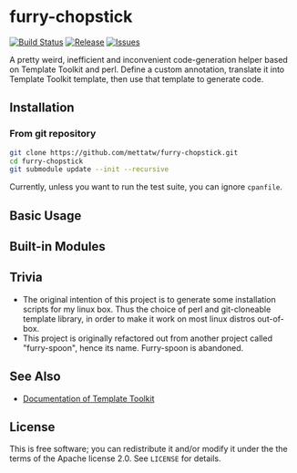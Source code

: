 # furry-chopstick

[![Build Status](https://travis-ci.org/mettatw/furry-chopstick.svg?branch=master)](https://travis-ci.org/mettatw/furry-chopstick)
[![Release](https://img.shields.io/github/release/mettatw/furry-chopstick.svg)](https://github.com/mettatw/furry-chopstick/releases/latest)
[![Issues](https://img.shields.io/github/issues-raw/mettatw/furry-chopstick.svg)](https://github.com/mettatw/furry-chopstick/issues)

A pretty weird, inefficient and inconvenient code-generation helper based on Template Toolkit and perl. Define a custom annotation, translate it into Template Toolkit template, then use that template to generate code.

## Installation

### From git repository

```sh
git clone https://github.com/mettatw/furry-chopstick.git
cd furry-chopstick
git submodule update --init --recursive
```

Currently, unless you want to run the test suite, you can ignore `cpanfile`.

## Basic Usage

## Built-in Modules

## Trivia

- The original intention of this project is to generate some installation scripts for my linux box. Thus the choice of perl and git-cloneable template library, in order to make it work on most linux distros out-of-box.
- This project is originally refactored out from another project called "furry-spoon", hence its name. Furry-spoon is abandoned.

## See Also

- [Documentation of Template Toolkit](http://tt2.org/docs/)

## License

This is free software; you can redistribute it and/or modify it under
the the terms of the Apache license 2.0. See `LICENSE` for details.

